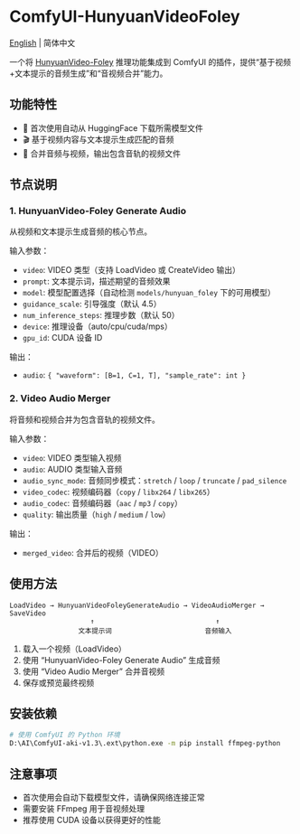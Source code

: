 # ComfyUI-HunyuanVideoFoley

[English](README.md) | 简体中文

一个将 [HunyuanVideo-Foley](https://github.com/Tencent-Hunyuan/HunyuanVideo-Foley) 推理功能集成到 ComfyUI 的插件，提供“基于视频+文本提示的音频生成”和“音视频合并”能力。

## 功能特性

- 🎵 首次使用自动从 HuggingFace 下载所需模型文件
- 🎬 基于视频内容与文本提示生成匹配的音频
- 🔧 合并音频与视频，输出包含音轨的视频文件

## 节点说明

### 1. HunyuanVideo-Foley Generate Audio
从视频和文本提示生成音频的核心节点。

输入参数：
- `video`: VIDEO 类型（支持 LoadVideo 或 CreateVideo 输出）
- `prompt`: 文本提示词，描述期望的音频效果
- `model`: 模型配置选择（自动检测 `models/hunyuan_foley` 下的可用模型）
- `guidance_scale`: 引导强度（默认 4.5）
- `num_inference_steps`: 推理步数（默认 50）
- `device`: 推理设备（auto/cpu/cuda/mps）
- `gpu_id`: CUDA 设备 ID

输出：
- `audio`: `{ "waveform": [B=1, C=1, T], "sample_rate": int }`

### 2. Video Audio Merger
将音频和视频合并为包含音轨的视频文件。

输入参数：
- `video`: VIDEO 类型输入视频
- `audio`: AUDIO 类型输入音频
- `audio_sync_mode`: 音频同步模式：`stretch` / `loop` / `truncate` / `pad_silence`
- `video_codec`: 视频编码器（`copy` / `libx264` / `libx265`）
- `audio_codec`: 音频编码器（`aac` / `mp3` / `copy`）
- `quality`: 输出质量（`high` / `medium` / `low`）

输出：
- `merged_video`: 合并后的视频（VIDEO）

## 使用方法

```
LoadVideo → HunyuanVideoFoleyGenerateAudio → VideoAudioMerger → SaveVideo
                    ↑                              ↑
                 文本提示词                       音频输入
```

1. 载入一个视频（LoadVideo）
2. 使用 “HunyuanVideo-Foley Generate Audio” 生成音频
3. 使用 “Video Audio Merger” 合并音视频
4. 保存或预览最终视频

## 安装依赖

```bash
# 使用 ComfyUI 的 Python 环境
D:\AI\ComfyUI-aki-v1.3\.ext\python.exe -m pip install ffmpeg-python
```

## 注意事项

- 首次使用会自动下载模型文件，请确保网络连接正常
- 需要安装 FFmpeg 用于音视频处理
- 推荐使用 CUDA 设备以获得更好的性能


